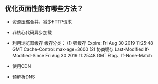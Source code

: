 ## 优化页面性能有哪些方法？
-   资源压缩合并，减少HTTP请求
-   非核心代码异步加载
-   利用浏览器缓存
    缓存分类：
    (1) 强缓存
    Expire: Fri Aug 30 2019 11:25:48 GMT
    Cache-Control: max-age=3600
    (2) 协商缓存
    Last-Modified If-Modified-Since Fri Aug 30 2019 11:25:48 GMT
    Etag、If-None-Match

-   使用CDN
-   预解析DNS
    <meta http-equiv="x-dns-prefetch-control" content="on">
    <link res="dns-prefetch" href="//host_name_to_prefetch.com">
